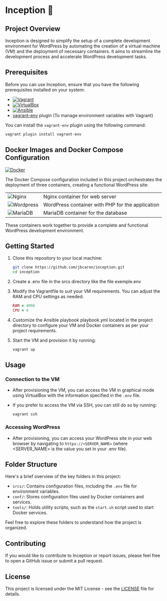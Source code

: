 # Inception :rocket:

## Project Overview
Inception is designed to simplify the setup of a complete development environment for WordPress by automating the creation of a virtual machine (VM) and the deployment of necessary containers. It aims to streamline the development process and accelerate WordPress development tasks.

## Prerequisites

Before you can use Inception, ensure that you have the following prerequisites installed on your system:

- [![Vagrant](https://img.shields.io/badge/Vagrant-1868F2?style=for-the-badge&logo=Vagrant&logoColor=white)](https://www.vagrantup.com/)
- [![VirtualBox](https://img.shields.io/badge/VirtualBox-21416b?style=for-the-badge&logo=VirtualBox&logoColor=white)](https://www.virtualbox.org/)
- [![Ansible](https://img.shields.io/badge/Ansible-000000?style=for-the-badge&logo=ansible&logoColor=white)](https://www.ansible.com/)
- [vagrant-env](https://github.com/gosuri/vagrant-env) plugin (To manage environment variables with Vagrant)

You can install the `vagrant-env` plugin using the following command:

```bash
vagrant plugin install vagrant-env
```
## Docker Images and Docker Compose Configuration
[![Docker](https://img.shields.io/badge/Docker-2CA5E0?style=for-the-badge&logo=docker&logoColor=white)](https://www.docker.com/)

The Docker Compose configuration included in this project orchestrates the deployment of three containers, creating a functional WordPress site:

| | |
| ----------- | ----------- |
| ![Nginx](https://img.shields.io/badge/Nginx-009639?style=for-the-badge&logo=nginx&logoColor=white) | Nginx container for web server |
| ![Wordpress](https://img.shields.io/badge/Wordpress-21759B?style=for-the-badge&logo=wordpress&logoColor=white) | WordPress container with PHP for the application |
| ![MariaDB](https://img.shields.io/badge/MariaDB-003545?style=for-the-badge&logo=mariadb&logoColor=white) | MariaDB container for the database |

These containers work together to provide a complete and functional WordPress development environment.

## Getting Started

1. Clone this repository to your local machine:

   ```bash
   git clone https://github.com/jbcaron/inception.git
   cd inception
   ```

2. Create a .env file in the srcs directory like the file exemple.env

3. Modify the Vagrantfile to suit your VM requirements. You can adjust the RAM and CPU settings as needed:

	```ruby
	RAM = 4096
	CPU = 4
	```

4. Customize the Ansible playbook playbook.yml located in the project directory to configure your VM and Docker containers as per your project requirements.

5. Start the VM and provision it by running:

	```bash
	vagrant up
	```
## Usage

### Connection to the VM

- After provisioning the VM, you can access the VM in graphical mode using VirtualBox with the information specified in the `.env` file.

- If you prefer to access the VM via SSH, you can still do so by running:

	```bash
	vagrant ssh
	```

### Accessing WordPress

- After provisioning, you can access your WordPress site in your web browser by navigating to `https://<SERVER_NAME>` (where <SERVER_NAME> is the value you set in your .env file).

## Folder Structure

Here's a brief overview of the key folders in this project:

- `srcs/`: Contains configuration files, including the `.env` file for environment variables.
- `conf/`: Stores configuration files used by Docker containers and services.
- `tools/`: Holds utility scripts, such as the `start.sh` script used to start Docker services.

Feel free to explore these folders to understand how the project is organized.
## Contributing

If you would like to contribute to Inception or report issues, please feel free to open a GitHub issue or submit a pull request.

## License

This project is licensed under the MIT License - see the [LICENSE](https://github.com/jbcaron/inception/blob/main/LICENSE) file for details.